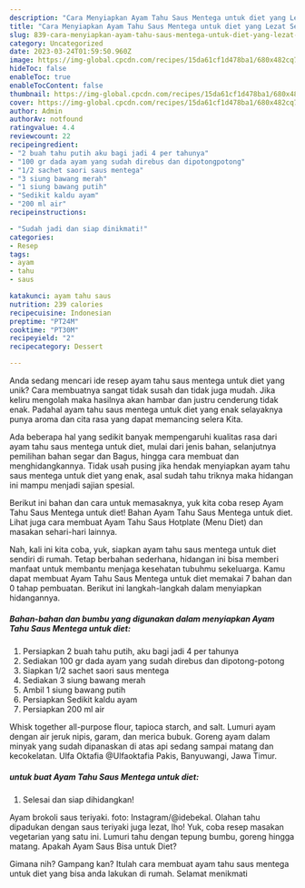 ```yaml
---
description: "Cara Menyiapkan Ayam Tahu Saus Mentega untuk diet yang Lezat Sekali"
title: "Cara Menyiapkan Ayam Tahu Saus Mentega untuk diet yang Lezat Sekali"
slug: 839-cara-menyiapkan-ayam-tahu-saus-mentega-untuk-diet-yang-lezat-sekali
category: Uncategorized
date: 2023-03-24T01:59:50.960Z
image: https://img-global.cpcdn.com/recipes/15da61cf1d478ba1/680x482cq70/ayam-tahu-saus-mentega-untuk-diet-foto-resep-utama.jpg
hideToc: false
enableToc: true
enableTocContent: false
thumbnail: https://img-global.cpcdn.com/recipes/15da61cf1d478ba1/680x482cq70/ayam-tahu-saus-mentega-untuk-diet-foto-resep-utama.jpg
cover: https://img-global.cpcdn.com/recipes/15da61cf1d478ba1/680x482cq70/ayam-tahu-saus-mentega-untuk-diet-foto-resep-utama.jpg
author: Admin
authorAv: notfound
ratingvalue: 4.4
reviewcount: 22
recipeingredient:
- "2 buah tahu putih aku bagi jadi 4 per tahunya"
- "100 gr dada ayam yang sudah direbus dan dipotongpotong"
- "1/2 sachet saori saus mentega"
- "3 siung bawang merah"
- "1 siung bawang putih"
- "Sedikit kaldu ayam"
- "200 ml air"
recipeinstructions:

- "Sudah jadi dan siap dinikmati!"
categories:
- Resep
tags:
- ayam
- tahu
- saus

katakunci: ayam tahu saus 
nutrition: 239 calories
recipecuisine: Indonesian
preptime: "PT24M"
cooktime: "PT30M"
recipeyield: "2"
recipecategory: Dessert

---
```





Anda sedang mencari ide resep ayam tahu saus mentega untuk diet yang unik? Cara membuatnya sangat tidak susah dan tidak juga mudah. Jika keliru mengolah maka hasilnya akan hambar dan justru cenderung tidak enak. Padahal ayam tahu saus mentega untuk diet yang enak selayaknya punya aroma dan cita rasa yang dapat memancing selera Kita.





Ada beberapa hal yang sedikit banyak mempengaruhi kualitas rasa dari ayam tahu saus mentega untuk diet, mulai dari jenis bahan, selanjutnya pemilihan bahan segar dan Bagus, hingga cara membuat dan menghidangkannya. Tidak usah pusing jika hendak menyiapkan ayam tahu saus mentega untuk diet yang enak,      asal sudah tahu triknya maka hidangan ini mampu menjadi sajian spesial.














Berikut ini bahan dan cara untuk memasaknya, yuk kita coba resep Ayam Tahu Saus Mentega untuk diet! Bahan Ayam Tahu Saus Mentega untuk diet. Lihat juga cara membuat Ayam Tahu Saus Hotplate (Menu Diet) dan masakan sehari-hari lainnya.






Nah, kali ini kita coba, yuk, siapkan ayam tahu saus mentega untuk diet sendiri di rumah. Tetap berbahan sederhana, hidangan ini bisa memberi manfaat untuk membantu menjaga kesehatan tubuhmu sekeluarga. Kamu dapat membuat Ayam Tahu Saus Mentega untuk diet memakai 7 bahan dan 0 tahap pembuatan. Berikut ini langkah-langkah dalam menyiapkan hidangannya.

<!--inarticleads1-->

##### Bahan-bahan dan bumbu yang digunakan dalam menyiapkan Ayam Tahu Saus Mentega untuk diet:

1. Persiapkan 2 buah tahu putih, aku bagi jadi 4 per tahunya
1. Sediakan 100 gr dada ayam yang sudah direbus dan dipotong-potong
1. Siapkan 1/2 sachet saori saus mentega
1. Sediakan 3 siung bawang merah
1. Ambil 1 siung bawang putih
1. Persiapkan Sedikit kaldu ayam
1. Persiapkan 200 ml air


Whisk together all-purpose flour, tapioca starch, and salt. Lumuri ayam dengan air jeruk nipis, garam, dan merica bubuk. Goreng ayam dalam minyak yang sudah dipanaskan di atas api sedang sampai matang dan kecokelatan. Ulfa Oktafia @Ulfaoktafia Pakis, Banyuwangi, Jawa Timur. 

<!--inarticleads2-->

#####  untuk buat Ayam Tahu Saus Mentega untuk diet:


1. Selesai dan siap dihidangkan!

Ayam brokoli saus teriyaki. foto: Instagram/@idebekal. Olahan tahu dipadukan dengan saus teriyaki juga lezat, lho! Yuk, coba resep masakan vegetarian yang satu ini. Lumuri tahu dengan tepung bumbu, goreng hingga matang. Apakah Ayam Saus Bisa untuk Diet? 

Gimana nih? Gampang kan? Itulah cara membuat ayam tahu saus mentega untuk diet yang bisa anda lakukan di rumah. Selamat menikmati
